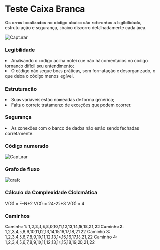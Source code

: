# Teste Caixa Branca

Os erros localizados no código abaixo são referentes a legibilidade, estruturação e segurança, abaixo discorro detalhadamente cada área.

![Capturar](https://github.com/leonidas144/TesteCaixaBranca/assets/91976743/5eea49c3-56f4-4838-95ed-7c79903c00e3)

<h3>Legibilidade</h3>

<li>Analisando o código acima notei que não há comentários no código tornando difícil seu entendimento;</li>
<li>O código não segue boas práticas, sem formatação e desorganizado, o que deixa o código menos legível.</li>

<h3>Estruturação</h3>

<li>Suas variáveis estão nomeadas de forma genérica;</li>
<li>Falta o correto tratamento de exceções que podem ocorrer.</li>

<h3>Segurança</h3>

<li>As conexões com o banco de dados não estão sendo fechadas corretamente.</li>

<h3>Código numerado</h3>

![Capturar](https://github.com/leonidas144/TesteCaixaBranca/assets/91976743/bbf78e55-5c86-4e92-af42-7a2431dc41eb)

<h3>Grafo de fluxo</h3>

![grafo](https://github.com/leonidas144/TesteCaixaBranca/assets/91976743/2b49669d-c252-4eb2-82c4-17759bedb356)

<h3>Cálculo da Complexidade Ciclomática</h3>

V(G) = E-N+2
V(G) = 24-22+3
V(G) = 4

<h3>Caminhos</h3>

Caminho 1: 1,2,3,4,5,8,9,10,11,12,13,14,15,18,21,22
Caminho 2: 1,2,3,4,5,8,9,10,11,12,13,14,15,16,17,18,21,22
Caminho 3: 1,2,3,4,5,6,7,8,9,10,11,12,13,14,15,16,17,18,21,22
Caminho 4: 1,2,3,4,5,6,7,8,9,10,11,12,13,14,15,18,19,20,21,22



